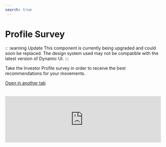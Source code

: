 ```yaml
---
search: true
---
```


# Profile Survey

:: :warning Update
This component is currently being upgraded and could soon be replaced. The design system used may not be compatible with the latest version of Dynamic UI.
:::

Take the Investor Profile survey in order to receive the best recommendations for your movements.

[Open in another tab](https://widgets.modyo.com/inversiones/profile-survey)
<iframe id="widgetFrame" src="https://widgets.modyo.com/inversiones/profile-survey" width="100%" frameborder="0" style="overflow:auto;margin-top:20px;"/>

| Features                    | Description                                                                                                                                                      |
|----------------------------------|------------------------------------------------------------------------------------------------------------------------------------------------------------------|
| Investor Profile Survey | Allows you to complete the Investor Profile survey, either for new customers, if the client wants to take it again or because regulations require it. |

<script>

  export default {
    mounted() {

      function setIframeHeightCO(id, ht) {
          var ifrm = document.getElementById(id);
          if(ifrm) {
            ifrm.style.height = ht + 4 + "px";
          }
      }
      // iframed document sends its height using postMessage
      function handleDocHeightMsg(e) {
          // check origin
          if ( e.origin === 'https://widgets-es.modyo.com' ) {
              // parse data
              var data = JSON.parse( e.data );

              console.log('data:', data)
              // check data object
              if ( data['docHeight'] ) {
                  setIframeHeightCO( 'widgetFrame', data['docHeight'] );
              } else {
                  setIframeHeightCO( 'widgetFrame', 700 );
              }
          }
      }

      // assign message handler
      if ( window.addEventListener ) {
          window.addEventListener('message', handleDocHeightMsg, false);
      }
    }
  }

</script>
